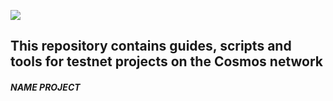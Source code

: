 ![](https://github.com/nodersteam/picture/blob/main/og-image.jpg?raw=true)

This repository contains guides, scripts and tools for testnet projects on the Cosmos network
---------------------------------------------------------------------------------------------

##### NAME PROJECT
